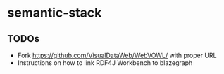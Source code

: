 # semantic-stack

## TODOs

- Fork https://github.com/VisualDataWeb/WebVOWL/ with proper URL
- Instructions on how to link RDF4J Workbench to blazegraph
 